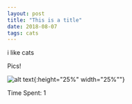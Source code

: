 ```yaml
---
layout: post
title: "This is a title"
date: 2018-08-07
tags: cats
---
```


i like cats

Pics!

![alt text](https://rv8bebo.com/pics/2018-08-07.1.jpg "Image 1"){:height="25%" width="25%""}


Time Spent: 1
